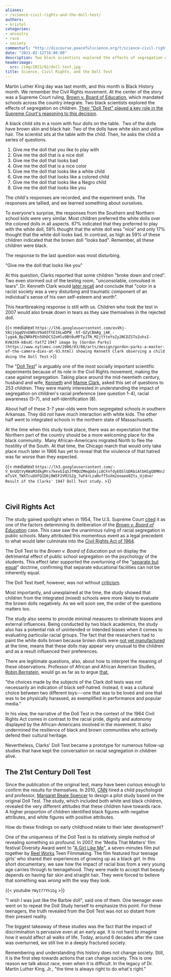```yaml
---
aliases:
- /science-civil-rights-and-the-doll-test/
authors:
- kristel
categories:
- ancestry
- race
- society
commenturl: "http://discourse.peacefulscience.org/t/science-civil-rights-and-the-doll-test/13201"
date: "2021-02-12T16:00:00"
description: Two black scientists explored the effects of segregation on children. Their Doll Test played a key role in the Civil Rights movement.
headerimage:
  src: /img/2021/02/doll-test.jpg
title: Science, Civil Rights, and the Doll Test
---
```


Martin Luther King day was last month, and this month is Black History month. We remember the Civil Rights movement. At the center of the story was a Supreme Court ruling, [Brown v. Board of Education](https://www.history.com/topics/black-history/brown-v-board-of-education-of-topeka), which mandated schools across the country integrate. Two black scientists explored the effects of segregation on children. [Their "Doll Test" played a key role in the Supreme Court's reasoning to this decision](https://www.history.com/news/brown-v-board-of-education-doll-experiment).

A black child sits in a room with four dolls on the table.  Two of the dolls have brown skin and black hair. Two of the dolls have white skin and yellow hair. The scientist sits at the table with the child. Then, he asks the child a series of questions.

1.  Give me the doll that you like to play with
2.  Give me the doll that is a nice doll
3.  Give me the doll that looks bad
4.  Give me the doll that is a nice color
5.  Give me the doll that looks like a white child
6.  Give me the doll that looks like a colored child
7.  Give me the doll that looks like a Negro child
8.  Give me the doll that looks like you 

The child's responses are recorded, and the experiment ends. The responses are tallied, and we learned something about ourselves. 

To everyone's surprise, the responses from the Southern and Northern school kids were very similar. Most children preferred the white dolls over the colored dolls in all aspects. 67% indicated that they preferred to play with the white doll, 59% thought that the white doll was "nice" and only 17% thought that the white doll looks bad. In contrast, as high as 59% of these children indicated that the brown doll "looks bad". Remember, all these children were black.

The response to the last question was most disturbing.

"Give me the doll that looks like you"

At this question, Clarks reported that some children "broke down and cried". Two even stormed out of the testing room, "unconsolable, convulsed in tears". Dr. Kenneth Clark would [later recall](https://www.nytimes.com/2014/05/07/upshot/how-an-experiment-with-dolls-helped-lead-to-school-integration.html) and conclude that "color in a racist society was a very disturbing and traumatic component of an individual's sense of his own self-esteem and worth". 

This heartbreaking response is still with us. Children who took the test in 2007 would also break down in tears as they saw themselves in the rejected doll.

{{< mediatext `https://lh6.googleusercontent.com/evVKj-VA1jGgqOVxEWOsV9a03TtEI6LwDPW_-hT-QZyCBmAg_jAK_-lygeA_BpZNRkPEn5OhDCSZoHlu9Bt0uMFTpJTN_M2jtYteYoZy2NCDZSTo2uhsI-KVWJX9-kBsdC-YatTZ` `1947 image by [Gordon Parks](https://www.nytimes.com/2006/03/08/arts/design/gordon-parks-a-master-of-the-camera-dies-at-93.html) showing Kenneth Clark observing a child doing the Doll Test` >}}

The "[Doll Test](http://www2.law.columbia.edu/fagan/courses/law_socialscience/documents/Spring_2006/Class%2018-Racial%20Discrimination/Doll_Study.pdf)" is arguably one of the most socially important scientific experiments because of its role in the Civil Rights movement, making the case against segregation. Taking place around the mid-twentieth century, husband and wife, [Kenneth](https://www.encyclopedia.com/people/social-sciences-and-law/education-biographies/kenneth-bancroft-clark#2870700021) and [Mamie Clark](https://encyclopediaofarkansas.net/entries/mamie-katherine-phipps-clark-2938/), asked this set of questions to 253 children. They were mainly interested in understanding the impact of segregation on children's racial preference (see question 1-4), racial awareness (5-7), and self-identification (8). 

About half of these 3-7 year-olds were from segregated schools in southern Arkansas. They did not have much interaction with white kids. The other half went to integrated schools in the northern state of Massachusetts. 

At the time when this study took place, there was an expectation that the Northern part of the country should be a more welcoming place for the black community.  Many African-Americans migrated North to flee the hostility of the South. At that time, the Chicago march that would only take place much later in 1966 has yet to reveal that the virulence of that hatred was far worse than they expected.

{{< mediatext `https://lh3.googleusercontent.com/-V_6nUQtVyRWaM3dkgMrx7kevGIq5JfMQUZMmqOdxji8CFnfdyEOSlGDRbiAtbH1gQ8MKnJmTsVX_TWXTcuUXFQ1D6j0W5F2VMJSZg_7wF4rLzaNvff5sXm2eoaee0Zts_Ujdnor` `Result of the Clarks' 1947 Doll Test study.` >}}

 

## Civil Rights Act

The study gained spotlight when in 1954, The U.S. Supreme Court [cited](https://caselaw.findlaw.com/us-supreme-court/347/483.html#f10) it as one of the factors determining its deliberation of the [*Brown v. Board of Education*](https://www.history.com/topics/black-history/brown-v-board-of-education-of-topeka) case. This case saw the unanimous ruling of racial segregation in public schools. Many attributed this momentous event as a legal precedent to what would later culminate into the [Civil Rights Act of 1964](https://en.wikipedia.org/wiki/Civil_Rights_Act_of_1964).  

The Doll Test to the *Brown v. Board of Education* put on display the detrimental effect of public school segregation on the psychology of the students. This effect later supported the overturning of the "[separate but equal](https://en.wikipedia.org/wiki/Separate_but_equal)" doctrine, confirming that separate educational facilities can not be inherently equal.  

The Doll Test itself, however, was not without [criticism](https://www.theroot.com/the-doll-test-for-racial-self-hate-did-it-ever-make-se-1790875716). 

Most importantly, and unexplained at the time, the study showed that children from the integrated (mixed) schools were more likely to evaluate the brown dolls negatively. As we will soon see, the order of the questions matters too.

The study also seems to provide minimal measures to eliminate biases and external influences. Being conducted by two black academics, the study also has a potential risk of unintended or intended biases when it comes to evaluating particular racial groups. The fact that the researchers had to paint the white dolls brown because brown dolls were [not yet manufactured](https://www.history.com/news/brown-v-board-of-education-doll-experiment) at the time, means that these dolls may appear very unusual to the children and as a result influenced their preferences. 

There are legitimate questions, also, about how to interpret the meaning of these observations. Professor of African and African American Studies, [Robin Bernstein](https://aaas.fas.harvard.edu/people/robin-bernstein), would go as far as to argue [that](https://www.thecrimson.com/article/2011/12/1/clark-dolls-research-media/), 

"the choices made by the subjects of the Clark doll tests was not necessarily an indication of black self-hatred. Instead, it was a cultural choice between two different toys---one that was to be loved and one that was to be physically harassed, as exemplified in performance and popular media."

In his view, the narrative of the Doll Test in the context of the 1964 Civil Rights Act comes in contrast to the racial pride, dignity and autonomy displayed by the African-Americans involved in the movement. It also undermined the resilience of black and brown communities who actively defend their cultural heritage. 

Nevertheless, Clarks' Doll Test became a prototype for numerous follow-up studies that have kept the conversation on racial segregation in children alive.  

## The 21st Century Doll Test

Since the publication of the original test, many have been curious enough to confirm the results for themselves. In 2010, [CNN](https://www.cnn.com/2010/US/05/13/doll.study/index.html) hired a child psychologist and professor, [Margaret Beale Spencer](https://humdev.uchicago.edu/directory/margaret-beale-spencer) to design a pilot study based on the original Doll Test. The study, which included both white and black children, revealed the very different attitudes that these children have towards race. A higher proportion of children identified black figures with negative attributes, and white figures with positive attributes.

How do these findings on early childhood relate to their later development? 

One of the uniqueness of the Doll Test is its relatively simple method of revealing something so profound. In 2007, the 'Media That Matters' film festival Diversity Award went to "[A Girl Like Me](https://www.youtube.com/watch?v=YWyI77Yh1Gg)", a seven-minutes film put together by [Reel Works](https://www.reelworks.org/) Teen Filmmaking. The film featured four teenage girls' who shared their experiences of growing up as a black girl. In this short documentary, we saw how the impact of racial bias from a very young age carries through to teenagehood. They were made to accept that beauty depends on having fair skin and straight hair. They were forced to believe that something was *wrong* with the way they look. 

{{< youtube `YWyI77Yh1Gg` >}}

"I wish I was just like the Barbie doll", said one of them. One teenager even went on to repeat the Doll Study herself to emphasize this point. For these teenagers, the truth revealed from the Doll Test was not so distant from their present reality.

The biggest takeaway of these studies was the fact that the impact of discrimination is pervasive even at an early age. It is not hard to imagine how it would affect all walks of life. Today, around 6 decades after the case was overturned, we still live in a deeply fractured society.

Remembering and understanding this history does not change society. Still, it is the first step towards actions that can change society. This is one reason we talk about race, even when it is difficult. In the legacy of Dr. Martin Luther King, Jr., "the time is always right to do what's right." 
